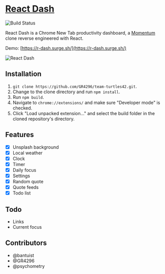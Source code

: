 # [React Dash](https://r-dash.surge.sh/)
![Build Status](https://github.com/psychometry/team-turtles42/actions/workflows/main_action.yml/badge.svg)

React Dash is a Chrome New Tab productivity dashboard, a [Momentum](https://momentumdash.com/) clone reverse engineered with React.

Demo: [https://r-dash.surge.sh/](https://r-dash.surge.sh/)

![React Dash](./screenshot.jpg)

## Installation

1. `git clone https://github.com/GR4296/team-turtles42.git`.
2. Change to the clone directory and run `npm install`.
3. Run `npm build`.
4. Navigate to `chrome://extensions/` and make sure "Developer mode" is checked.
5. Click "Load unpacked extension..." and select the build folder in the cloned repository's directory.

## Features
- [x] Unsplash background
- [x] Local weather
- [x] Clock
- [x] Timer
- [x] Daily focus
- [x] Settings
- [x] Random quote
- [x] Quote feeds
- [x] Todo list

## Todo
- Links
- Current focus

## Contributors

* @bantuist
* @GR4296
* @psychometry
